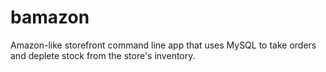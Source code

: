 # bamazon
Amazon-like storefront command line app that uses MySQL to take orders and deplete stock from the store's inventory.

